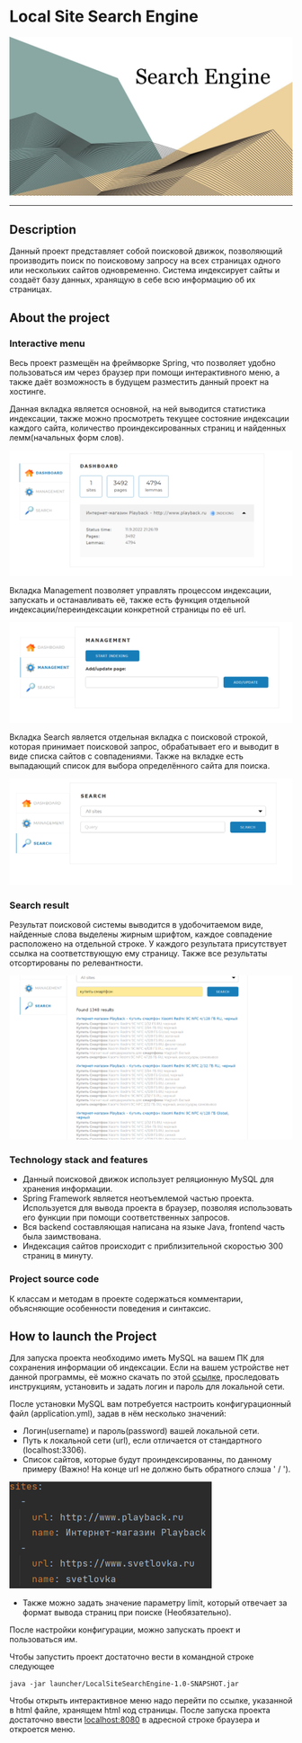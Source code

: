 # Local Site Search Engine

![Header](readme.assets/header.png)

--------------------

## Description

Данный проект представляет собой поисковой движок, позволяющий
производить поиск по поисковому запросу на всех страницах одного
или нескольких сайтов одновременно. Система индексирует сайты и
создаёт базу данных, хранящую в себе всю информацию об их страницах.

## About the project

### Interactive menu

Весь проект размещён на фреймворке Spring, что позволяет удобно
пользоваться им через браузер при помощи интерактивного меню,
а также даёт возможность в будущем разместить данный проект на хостинге.

Данная вкладка является основной, на ней выводится статистика индексации,
также можно просмотреть текущее состояние индексации каждого сайта,
количество проиндексированных страниц и найденных лемм(начальных
форм слов).

![Dashboard](readme.assets/dashboard.png "Вкладка со статистикой индексации")

Вкладка Management позволяет управлять процессом индексации, запускать и
останавливать её, также есть функция отдельной индексации/переиндексации
конкретной страницы по её url.

![Management](readme.assets/management.png "Вкладка управления индексацией")

Вкладка Search является отдельная вкладка с поисковой строкой, которая
принимает поисковой запрос, обрабатывает его и выводит в виде списка сайтов
с совпадениями. Также на вкладке есть выпадающий список для выбора определённого
сайта для поиска.

![Search](readme.assets/search.png "Вкладка управления поиском")


### Search result

Результат поисковой системы выводится в удобочитаемом виде, найденные слова
выделены жирным шрифтом, каждое совпадение расположено на отдельной строке.
У каждого результата присутствует ссылка на соответствующую ему страницу.
Также все результаты отсортированы по релевантности.

![SearchResults](readme.assets/searchResults.png "Результаты поиска по запросу")

### Technology stack and features

- Данный поисковой движок использует реляционную MySQL для хранения информации.
- Spring Framework является неотъемлемой частью проекта. Используется для
  вывода проекта в браузер, позволяя использовать его функции при помощи
  соответственных запросов.
- Вся backend составляющая написана на языке Java, frontend часть была
  заимствована.
- Индексация сайтов происходит с приблизительной скоростью 300 страниц в
  минуту.

### Project source code

К классам и методам в проекте содержаться комментарии, объясняющие
особенности поведения и синтаксис.

## How to launch the Project

Для запуска проекта необходимо иметь MySQL на вашем ПК для сохранения
информации об индексации. Если на вашем устройстве нет данной программы, её
можно скачать по этой [ссылке](https://dev.mysql.com/downloads/workbench/ "https://dev.mysql.com/downloads/workbench/"),
проследовать инструкциям, установить и задать логин и пароль для локальной сети.
  
После установки MySQL вам потребуется настроить конфигурационный файл
(application.yml), задав в нём несколько значений:
- Логин(username) и пароль(password) вашей локальной сети.
- Путь к локальной сети (url), если отличается от стандартного
(localhost:3306).
- Список сайтов, которые будут проиндексированны, по данному примеру
(Важно! На конце url не должно быть обратного слэша ' / ').
  
![Example1](readme.assets/example1.png)
- Также можно задать значение параметру limit, который отвечает за
формат вывода страниц при поиске (Необязательно).
  
После настройки конфигурации, можно запускать проект и пользоваться им.

Чтобы запустить проект достаточно вести в командной строке следующее

```
java -jar launcher/LocalSiteSearchEngine-1.0-SNAPSHOT.jar
```
  
Чтобы открыть интерактивное меню надо перейти по ссылке, указанной в
html файле, хранящем html код страницы. После запуска проекта достаточно
ввести [localhost:8080](http://localhost:8080/) в адресной строке браузера
и откроется меню.